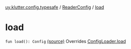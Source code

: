 [uy.klutter.config.typesafe](../index.md) / [ReaderConfig](index.md) / [load](.)


# load
`fun load(): Config` [(source)](https://github.com/kohesive/klutter/blob/master/config-typesafe-jdk6/src/main/kotlin/uy/klutter/config/typesafe/ConfigLoading.kt#L151)
Overrides [ConfigLoader.load](../-config-loader/load.md)


